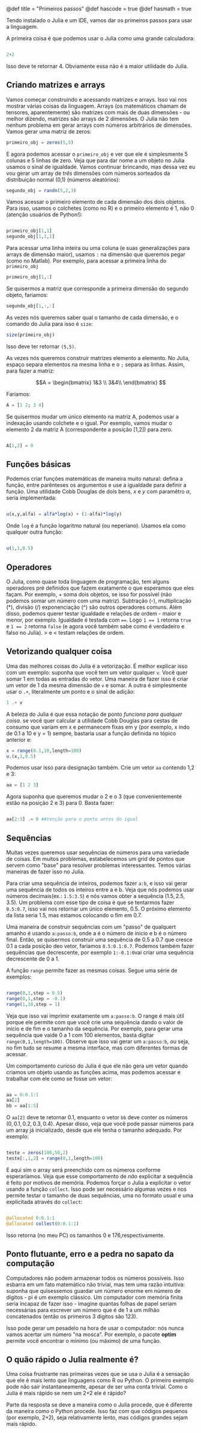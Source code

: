 @def title = "Primeiros passos"
@def hascode = true
@def hasmath = true

Tendo instalado o Julia e um IDE, vamos dar os primeiros passos para usar a linguagem.

A primeira coisa é que podemos usar o Julia como uma grande calculadora:

```julia

2+2
```

Isso deve te retornar 4. Obviamente essa não é a maior utilidade do Julia.

## Criando matrizes e arrays

Vamos começar construindo e acessando matrizes e arrays. Isso vai nos mostrar várias coisas da linguagem. Arrays (os matemáticos chamam de tensores, aparentemente) são matrizes com mais de duas dimensões - ou melhor dizendo, matrizes são arrays de 2 dimensões. O Julia não tem nenhum problema em gerar arrays com números arbitrários de dimensões. Vamos gerar uma matriz de zeros:

```julia
primeiro_obj = zeros(5,5)
```

E agora podemos acessar o `primeiro_obj` e ver que ele é simplesmente 5 colunas e 5 linhas de zero. Veja que para dar nome a um objeto no Julia usamos o sinal de igualdade. Vamos continuar brincando, mas dessa vez eu vou gerar um array de _três_ dimensões com números sorteados da distribuição normal (0,1) (números aleatórios):

```julia
segundo_obj = randn(5,2,3)
```

Vamos acessar o primeiro elemento de cada dimensão dos dois objetos. Para isso, usamos o colchetes (como no R) e o primeiro elemento é 1, não 0 (atenção usuários de Python!):

```julia

primeiro_obj[1,1]
segundo_obj[1,1,1]
```

Para acessar uma linha inteira ou uma coluna (e suas generalizações para arrays de dimensão maior), usamos `:` na dimensão que queremos pegar (como no Matlab). Por exemplo, para acessar a primeira linha do `primeiro_obj`

```julia
primeiro_obj[1,:]
```

Se quisermos a matriz que corresponde a primeira dimensão do segundo objeto, fariamos:

```julia
segundo_obj[1,:,:]
```
As vezes nós queremos saber qual o tamanho de cada dimensão, e o comando do Julia para isso é `size`:

```julia
size(primeiro_obj)
```

Isso deve ter retornar `(5,5)`.

As vezes nós queremos construir matrizes elemento a elemento. No Julia, espaço separa elementos na mesma linha e o `;` separa as linhas. Assim, para fazer a matriz:

$$A = \begin{bmatrix}
1&3 \\
3&4\\
\end{bmatrix}
$$

Fariamos:

```julia
A = [1 2; 3 4]
```

Se quisermos mudar um único elemento na matriz A, podemos usar a indexação usando colchete e o igual. Por exemplo, vamos mudar o elemento 2 da matriz A (correspondente a posição [1,2]) para zero.

```julia

A[1,2] = 0

```

## Funções básicas

Podemos criar funções matemáticas de maneira muito natural: defina a função, entre parênteses os argumentos e use a igualdade para definir a função. Uma utilidade Cobb Douglas de dois bens, $x$ e $y$ com paramêtro $\alpha$, seria implementada:

```julia

u(x,y,alfa) = alfa*log(x) + (1-alfa)*log(y)

```

Onde `log` é a função logaritmo natural (ou neperiano). Usamos ela como qualquer outra função:

```julia

u(1,1,0.5)

```

## Operadores

O Julia, como quase toda linguagem de programação, tem alguns operadores pré definidos que fazem exatamente o que esperamos que eles façam. Por exemplo, + soma dois objetos, se isso for possível (não podemos somar um número com uma matriz). Subtração (-), multiplicação (*), divisão (/) exponenciação (^) são outros operadores comuns. Além disso, podemos querer testar igualdade e relações de ordem - maior e menor, por exemplo. Igualdade é testada com `==`. Logo `1 == 1` retorna `true` e `1 == 2` retorna `false` (e agora você também sabe como é verdadeiro e falso no Julia). $>$ e $<$ testam relações de ordem.

## Vetorizando qualquer coisa

Uma das melhores coisas do Julia é a vetorização. É melhor explicar isso com um exemplo: suponha que você tem um vetor qualquer `v`. Você quer somar 1 em todas as entradas do vetor. Uma maneira de fazer isso é criar um vetor de 1 da mesma dimensão de `v` e somar. A outra é simplesmente usar o `.+`, literalmente um ponto e o sinal de adição:

```julia
1 .+ v
```

A beleza do Julia é que essa notação de ponto _funciona para qualquer coisa_. se você quer calcular a utilidade Cobb Douglas para cestas de consumo que variam em x e permanecem fixas em y (por exemplo, x indo de 0.1 a 10 e y = 1) sempre, bastaria usar a função definida no tópico anterior e:

```julia
x = range(0.1,10,length=100)
u.(x,1,0.5)
```
Podemos usar isso para designação também. Crie um vetor `aa` contendo 1,2 e 3:

```julia
aa = [1 2 3]
```

Agora suponha que queremos mudar o 2 e o 3 (que convenientemente estão na posição 2 e 3) para 0. Basta fazer:

```julia

aa[2:3] .= 0 #Atenção para o ponto antes do igual

```

## Sequências

Muitas vezes queremos usar sequências de números para uma variedade de coisas. Em muitos problemas, estabelecemos um grid de pontos que servem como "base" para resolver problemas interessantes. Temos várias maneiras de fazer isso no Julia.

Para criar uma sequência de inteiros, podemos fazer `a:b`, e isso vai gerar uma sequência de todos os inteiros entre a e b. Veja que nós podemos usar números decimais(ex.: `1.5:3.5`) e nós vamos obter a sequência $(1.5, 2.5,3.5)$. Um problema com esse tipo de coisa é que se tentarmos fazer `0.5:0.7`, isso vai nos retornar um único elemento, $0.5$. O próximo elemento da lista seria $1.5$, mas estamos colocando o fim em 0.7.

Uma maneira de construir sequências com um "passo" de qualquert amanho é usando `a:passo:b`, onde a é o número de ínicio e b é o número final. Então, se quisermos construir uma sequência de 0.5 a 0.7 que cresce 0.1 a cada posição deo vetor, fariamos `0.5:0.1:0.7`. Podemos também fazer sequências que decrescente, por exemplo `1:-0.1:0`vai criar uma sequência decrescente de 0 a 1.

A função `range` permite fazer as mesmas coisas. Segue uma série de exemplos:

```julia

range(0,1,step = 0.5)
range(0,1,step = -0.1)
range(1,10,step = 1)

```

Veja que isso vai imprimir exatamente um `a:passo:b`. O range é mais útil porque ele permite com que você crie uma sequência dando o valor de início e de fim e o tamanho da sequência. Por exemplo, para gerar uma sequência que vaide 0 a 1 com 100 elementos, basta digitar `range(0,1,length=100)`. Observe que isso vai gerar um `a:passo:b`, ou seja, no fim tudo se resume a mesma interface, mas com diferentes formas de acessar.

Um comportamento curioso do Julia é que ele não gera um vetor quando criamos um objeto usando as funções acima, mas podemos acessar e trabalhar com ele como se fosse um vetor:

```julia

aa = 0:0.1:1
aa[2]
bb = aa[1:5]

```

O `aa[2]` deve te retornar 0.1, enquanto o vetor `bb` deve conter os números $(0,0.1,0.2,0.3,0.4)$. Apesar disso, veja que você pode passar números para um array já inicializado, desde que ele tenha o tamanho adequado. Por exemplo:

```julia

teste = zeros(100,50,2)
teste[:,1,2] = range(0,1,length=100)

```

E aqui sim o array será preenchido com os números conforme esperaríamos. Veja que esse comportamento de _não_ explicitar a sequência é feito por motivos de memória. Podemos forçar o Julia a explicitar o vetor usando a função `collect`. Isso pode ser necessário algumas vezes e nos permite testar o tamanho de duas sequências, uma no formato usual e uma explicitada através do `collect`:

```julia

@allocated 0:0.1:1
@allocated collect(0:0.1:1)

```

Isso retorna (no meu PC) os tamanhos 0 e 176,respectivamente.

## Ponto flutuante, erro e a pedra no sapato da computação

Computadores não podem armazenar todos os números possíveis. Isso esbarra em um fato matemático não trivial, mas tem uma razão intuitiva: suponha que quisessemos guardar um número enorme em número de dígitos - pi é um exemplo clássico. Um computador com memória finita seria incapaz de fazer isso - imagine quantas folhas de papel seriam necessárias para escrever um número que é de 1 a um milhão concatenados (então os primeiros 3 digitos são 123).

Isso pode gerar um pesadelo na hora de usar o computador: nós nunca vamos acertar um número "na mosca". Por exemplo, o pacote **optim** permite você encontrar o mínimo (ou máximo) de uma função.  

## O quão rápido o Julia realmente é?

Uma coisa frustrante nas primeiras vezes que se usa o Julia é a sensação que ele é mais lento que linguagens como R ou Python. O primeiro exemplo pode não sair instantaneamente, apesar de ser uma conta trivial. Como o Julia é mais rápido se nem um 2+2 ele é rápido?

Parte da resposta se deve a maneira como o Julia procede, que é diferente da maneira como o Python procede. Isso faz com que códigos pequenos (por exemplo, 2+2), seja relativamente lento, mas códigos grandes sejam mais rápido.
